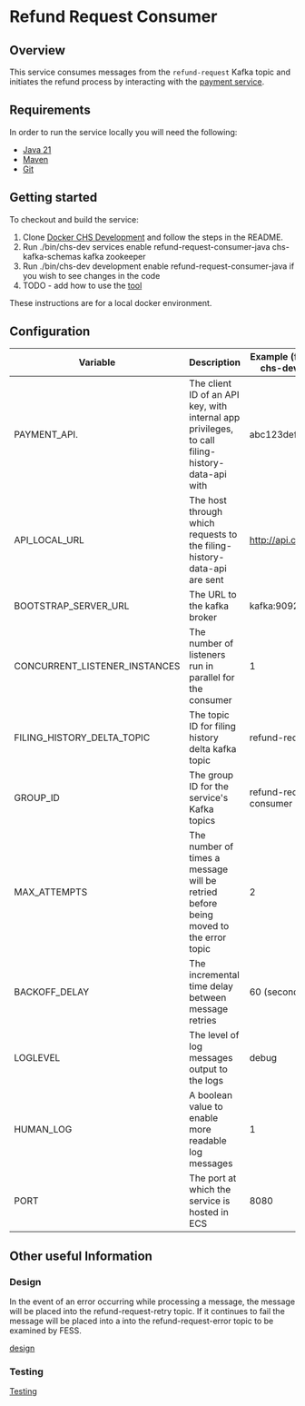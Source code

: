 # Refund Request Consumer

## Overview
This service consumes messages from the `refund-request` Kafka topic and initiates the refund process by interacting with the [payment service](https://github.com/companieshouse/payments.api.ch.gov.uk).

## Requirements
In order to run the service locally you will need the following:
- [Java 21](https://www.oracle.com/java/technologies/downloads/#java21)
- [Maven](https://maven.apache.org/download.cgi)
- [Git](https://git-scm.com/downloads)

## Getting started
To checkout and build the service:
1. Clone [Docker CHS Development](https://github.com/companieshouse/docker-chs-development) and follow the steps in the README.
2. Run ./bin/chs-dev services enable refund-request-consumer-java chs-kafka-schemas kafka zookeeper
3. Run ./bin/chs-dev development enable refund-request-consumer-java if you wish to see changes in the code
4. TODO - add how to use the [tool](https://github.com/companieshouse/chs-tools/tree/add_kafka_message_sender)

These instructions are for a local docker environment.

## Configuration

| Variable                      | Description                                                                                     | Example (from docker-chs-development) |
|-------------------------------|-------------------------------------------------------------------------------------------------|---------------------------------------|
| PAYMENT_API.                  | The client ID of an API key, with internal app privileges, to call filing-history-data-api with | abc123def456ghi789                    |
| API_LOCAL_URL                 | The host through which requests to the filing-history-data-api are sent                         | http://api.chs.local:4001             |
| BOOTSTRAP_SERVER_URL          | The URL to the kafka broker                                                                     | kafka:9092                            |
| CONCURRENT_LISTENER_INSTANCES | The number of listeners run in parallel for the consumer                                        | 1                                     |
| FILING_HISTORY_DELTA_TOPIC    | The topic ID for filing history delta kafka topic                                               | refund-request                        |
| GROUP_ID                      | The group ID for the service's Kafka topics                                                     | refund-request-consumer               |
| MAX_ATTEMPTS                  | The number of times a message will be retried before being moved to the error topic             | 2                                     |
| BACKOFF_DELAY                 | The incremental time delay between message retries                                              | 60 (seconds)                          |
| LOGLEVEL                      | The level of log messages output to the logs                                                    | debug                                 |
| HUMAN_LOG                     | A boolean value to enable more readable log messages                                            | 1                                     |
| PORT                          | The port at which the service is hosted in ECS                                                  | 8080                                  |

## Other useful Information

### Design

In the event of an error occurring while processing a message, the message will be placed into the refund-request-retry topic. If it continues to fail the message will be placed into a into the refund-request-error topic to be examined by FESS.

[design](./docs/design/readme.md)

### Testing

[Testing](./docs/testing/readme.md)